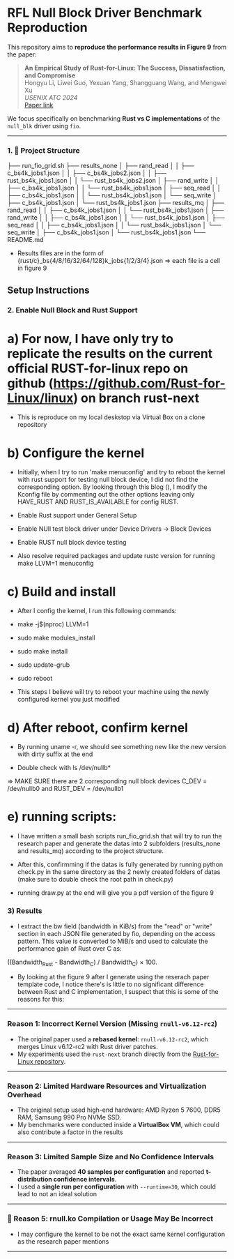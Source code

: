 # RFL Null Block Driver Benchmark Reproduction

This repository aims to **reproduce the performance results in Figure 9** from the paper:

> **An Empirical Study of Rust-for-Linux: The Success, Dissatisfaction, and Compromise**  
> Hongyu Li, Liwei Guo, Yexuan Yang, Shangguang Wang, and Mengwei Xu  
> *USENIX ATC 2024*  
> [Paper link](https://www.usenix.org/conference/atc24/presentation/li-hongyu)

We focus specifically on benchmarking **Rust vs C implementations** of the `null_blk` driver using `fio`.

---

### 1. 📁 Project Structure

├── run_fio_grid.sh
├── results_none
│   ├── rand_read
│   │   ├── c_bs4k_jobs1.json
│   │   ├── c_bs4k_jobs2.json
│   │   ├── rust_bs4k_jobs1.json
│   │   └── rust_bs4k_jobs2.json
│   ├── rand_write
│   │   ├── c_bs4k_jobs1.json
│   │   └── rust_bs4k_jobs1.json
│   ├── seq_read
│   │   ├── c_bs4k_jobs1.json
│   │   └── rust_bs4k_jobs1.json
│   └── seq_write
│       ├── c_bs4k_jobs1.json
│       └── rust_bs4k_jobs1.json
├── results_mq
│   ├── rand_read
│   │   ├── c_bs4k_jobs1.json
│   │   └── rust_bs4k_jobs1.json
│   ├── rand_write
│   │   ├── c_bs4k_jobs1.json
│   │   └── rust_bs4k_jobs1.json
│   ├── seq_read
│   │   ├── c_bs4k_jobs1.json
│   │   └── rust_bs4k_jobs1.json
│   └── seq_write
│       ├── c_bs4k_jobs1.json
│       └── rust_bs4k_jobs1.json
└── README.md

- Results files are in the form of {rust/c}_bs{4/8/16/32/64/128}k_jobs{1/2/3/4}.json => each file is a cell in figure 9

## Setup Instructions 

### 2. Enable Null Block and Rust Support

# a) For now, I have only try to replicate the results on the current official RUST-for-linux repo on github (https://github.com/Rust-for-Linux/linux) on branch rust-next

- This is reproduce on my local deskstop via Virtual Box on a clone repository

# b) Configure the kernel
- Initially, when I try to run 'make menuconfig' and try to reboot the kernel with rust support for testing null block device, I did not find the corresponding option. By looking through this blog (), I modify the Kconfig file by commenting out the other options leaving only HAVE_RUST AND RUST_IS_AVAILABLE for config RUST. 

- Enable Rust support under General Setup
- Enable NUll test block driver under Device Drivers -> Block Devices
- Enable RUST null block device testing  

- Also resolve required packages and update rustc version for running make LLVM=1 menuconfig

# c) Build and install

- After I config the kernel, I run this following commands:

- make -j$(nproc) LLVM=1
- sudo make modules_install
- sudo make install
- sudo update-grub
- sudo reboot

- This steps I believe will try to reboot your machine using the newly configured kernel you just modified

# d) After reboot, confirm kernel
- By running uname -r, we should see something new like the new version with dirty suffix at the end

- Double check with ls /dev/nullb*

=> MAKE SURE there are 2 corresponding null block devices C_DEV = /dev/nullb0 and RUST_DEV = /dev/nullb1 


# e) running scripts:
- I have written a small bash scripts run_fio_grid.sh that will try to run the research paper and generate the datas into 2 subfolders (results_none and results_mq) according to the project structure.

- After this, confirmming if the datas is fully generated by running python check.py in the same directory as the 2 newly created folders of datas (make sure to double check the root path in check.py)

- running draw.py at the end will give you a pdf version of the figure 9

### 3) Results 

- I extract the bw field (bandwidth in KiB/s) from the "read" or "write" section in each JSON file generated by fio, depending on the access pattern. This value is converted to MiB/s and used to calculate the performance gain of Rust over C as:

((Bandwidth<sub>Rust</sub> - Bandwidth<sub>C</sub>) / Bandwidth<sub>C</sub>) × 100.

- By looking at the figure 9 after I generate using the reserach paper template code, I notice there's is little to no significant difference between Rust and C implementation, I suspect that this is some of the reasons for this:

---

### Reason 1: Incorrect Kernel Version (Missing `rnull-v6.12-rc2`)
- The original paper used a **rebased kernel**: `rnull-v6.12-rc2`, which merges Linux v6.12-rc2 with Rust driver patches.
- My experiments used the `rust-next` branch directly from the [Rust-for-Linux repository](https://github.com/Rust-for-Linux/linux).

---

### Reason 2: Limited Hardware Resources and Virtualization Overhead
- The original setup used high-end hardware: AMD Ryzen 5 7600, DDR5 RAM, Samsung 990 Pro NVMe SSD.
- My benchmarks were conducted inside a **VirtualBox VM**, which could also contribute a factor in the results

---

### Reason 3: Limited Sample Size and No Confidence Intervals
- The paper averaged **40 samples per configuration** and reported **t-distribution confidence intervals**.
- I used a **single run per configuration** with `--runtime=30`, which could lead to not an ideal solution

---

### 🧪 Reason 5: rnull.ko Compilation or Usage May Be Incorrect
- I may configure the kernel to be not the exact same kernel configuration as the research paper mentions

---





